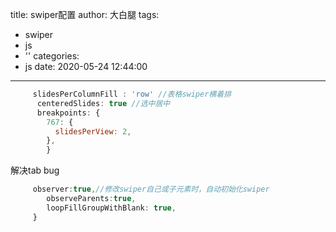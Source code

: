 title: swiper配置
author: 大白腿
tags:
  - swiper
  - js
  - ''
categories:
  - js
date: 2020-05-24 12:44:00
---
```js
     slidesPerColumnFill : 'row' //表格swiper横着排
      centeredSlides: true //选中居中
      breakpoints: {
        767: {
          slidesPerView: 2,
        },
		}
```
解决tab bug
```js
     observer:true,//修改swiper自己或子元素时，自动初始化swiper
      	observeParents:true,
      	loopFillGroupWithBlank: true,
     }
```